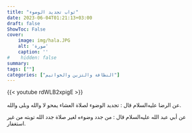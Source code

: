 ```yaml
---
title: "ثواب تجديد الوضوء"
date: 2023-06-04T01:21:13+03:00
draft: false
ShowToc: False
cover:
    image: img/hala.JPG
    alt: 'صورة'
    caption: ''
#    hidden: false
summary: 
tags: [""]
categories: ["النظافة والتزين والخواتيم"]
---
```

{{< youtube rdWLB2xpigE >}}  
 <br>
عن الرضا عليه‌السلام قال : تجديد الوضوء لصلاة العشاء يمحو لا والله وبلى والله.

عن أبي عبد الله عليه‌السلام قال : من جدد وضوءه لغير صلاة جدد الله
توبته من غير استغفار.

